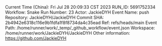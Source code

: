 Current Time (China): Fri Jul 28 20:09:33 CST 2023
RUN_ID: 5691752334
Workflow: Snake
Run Number: 23
Actor: JackieDYH
Event Name: push
Repository: JackieDYH/JackieDYH
Commit SHA: 2b4942e6318c116e9b1fdfa1f8f8734da4c35ead
Ref: refs/heads/main
Event Path: /home/runner/work/_temp/_github_workflow/event.json
Workspace: /home/runner/work/JackieDYH/JackieDYH
Other information: https://github.com/JackieDYH

